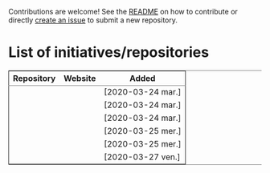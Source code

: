 Contributions are welcome!  See the [README](https://github.com/bzg/covid19-floss-initatives) on how to contribute or
directly [create an issue](https://github.com/bzg/covid19-floss-initatives/issues/new) to submit a new repository.


# List of initiatives/repositories

<table border="2" cellspacing="0" cellpadding="6" rules="groups" frame="hsides">


<colgroup>
<col  class="org-left" />

<col  class="org-left" />

<col  class="org-left" />
</colgroup>
<thead>
<tr>
<th scope="col" class="org-left">Repository</th>
<th scope="col" class="org-left">Website</th>
<th scope="col" class="org-left">Added</th>
</tr>
</thead>

<tbody>
<tr>
<td class="org-left"><https://github.com/opencovid19-fr/dashboard></td>
<td class="org-left"><https://veille-coronavirus.fr></td>
<td class="org-left"><span class="timestamp-wrapper"><span class="timestamp">[2020-03-24 mar.]</span></span></td>
</tr>


<tr>
<td class="org-left"><https://github.com/co-demos/covid-viz></td>
<td class="org-left"><https://covid-initiatives.netlify.com></td>
<td class="org-left"><span class="timestamp-wrapper"><span class="timestamp">[2020-03-24 mar.]</span></span></td>
</tr>


<tr>
<td class="org-left"><https://gitlab.com/fevermap/fevermap/></td>
<td class="org-left"><https://fevermap.net></td>
<td class="org-left"><span class="timestamp-wrapper"><span class="timestamp">[2020-03-24 mar.]</span></span></td>
</tr>


<tr>
<td class="org-left"><https://github.com/alexisthual/symptoms-tracker></td>
<td class="org-left"><https://symptoms-tracker.now.sh></td>
<td class="org-left"><span class="timestamp-wrapper"><span class="timestamp">[2020-03-25 mer.]</span></span></td>
</tr>


<tr>
<td class="org-left"><https://github.com/bstarynk/helpcovid></td>
<td class="org-left">&#xa0;</td>
<td class="org-left"><span class="timestamp-wrapper"><span class="timestamp">[2020-03-25 mer.]</span></span></td>
</tr>


<tr>
<td class="org-left"><https://github.com/tgalopin/enpremiereligne.fr></td>
<td class="org-left"><https://enpremiereligne.fr></td>
<td class="org-left"><span class="timestamp-wrapper"><span class="timestamp">[2020-03-27 ven.]</span></span></td>
</tr>
</tbody>
</table>

